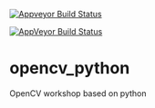  [![Appveyor Build Status](https://ci.appveyor.com/api/projects/status/webhook?id=3y5vy0c2vexvg79u/branch/master?svg=true)](https://ci.appveyor.com/project/pirahansiah/opencv-python/branch/master) 

[![AppVeyor Build Status](https://ci.appveyor.com/api/projects/status/github/pirahansiah/opencv-python?branch=master&svg=true)](https://ci.appveyor.com/project/pirahansiah/opencv-python)


# opencv_python
OpenCV workshop based on python 

